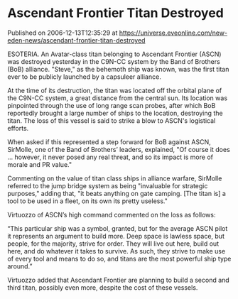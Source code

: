 # Ascendant Frontier Titan Destroyed
Published on 2006-12-13T12:35:29 at https://universe.eveonline.com/new-eden-news/ascendant-frontier-titan-destroyed

ESOTERIA. An Avatar-class titan belonging to Ascendant Frontier (ASCN) was destroyed yesterday in the C9N-CC system by the Band of Brothers (BoB) alliance. "Steve," as the behemoth ship was known, was the first titan ever to be publicly launched by a capsuleer alliance. 

At the time of its destruction, the titan was located off the orbital plane of the C9N-CC system, a great distance from the central sun. Its location was pinpointed through the use of long range scan probes, after which BoB reportedly brought a large number of ships to the location, destroying the titan. The loss of this vessel is said to strike a blow to ASCN's logistical efforts.

When asked if this represented a step forward for BoB against ASCN, SirMolle, one of the Band of Brothers’ leaders, explained, "Of course it does … however, it never posed any real threat, and so its impact is more of morale and PR value." 

Commenting on the value of titan class ships in alliance warfare, SirMolle referred to the jump bridge system as being "invaluable for strategic purposes," adding that, "it beats anything on gate camping. [The titan is] a tool to be used in a fleet, on its own its pretty useless."

Virtuozzo of ASCN’s high command commented on the loss as follows:

“This particular ship was a symbol, granted, but for the average ASCN pilot it represents an argument to build more. Deep space is lawless space, but people, for the majority, strive for order. They will live out here, build out here, and do whatever it takes to survive. As such, they strive to make use of every tool and means to do so, and titans are the most powerful ship type around.”

Virtuozzo added that Ascendant Frontier are planning to build a second and third titan, possibly even more, despite the cost of these vessels.
